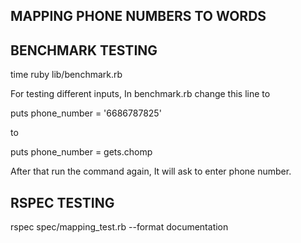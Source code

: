 MAPPING PHONE NUMBERS TO WORDS
--------------------------------

BENCHMARK TESTING
-------------------

time ruby lib/benchmark.rb 


For testing different inputs, In benchmark.rb change this line to

puts phone_number = '6686787825' 

to

puts phone_number = gets.chomp

After that run the command again, It will ask to enter phone number.

RSPEC TESTING
---------------------

rspec spec/mapping_test.rb --format documentation

